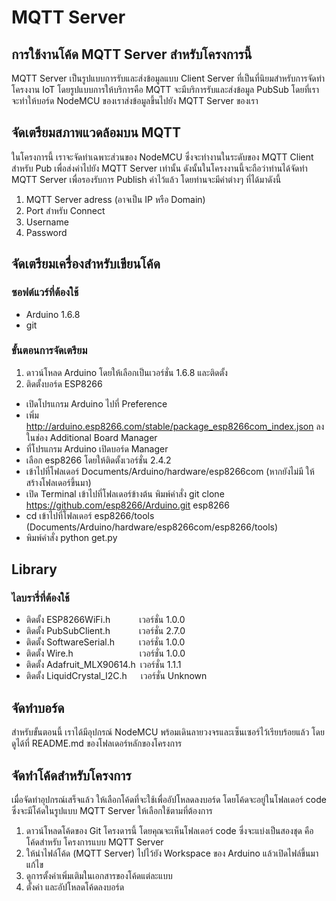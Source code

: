 # MQTT Server
## การใช้งานโค้ด MQTT Server สำหรับโครงการนี้

MQTT Server เป็นรูปแบบการรับและส่งข้อมูลแบบ Client Server ที่เป็นที่นิยมสำหรับการจัดทำโครงงาน IoT โดยรูปแบบการให้บริการคือ MQTT จะมีบริการรับและส่งข้อมูล PubSub โดยที่เราจะทำให้บอร์ด NodeMCU ของเราส่งข้อมูลขึ้นไปยัง MQTT Server ของเรา

## จัดเตรียมสภาพแวดล้อมบน MQTT

ในโครงการนี้ เราจะจัดทำเฉพาะส่วนของ NodeMCU ซึ่งจะทำงานในระดับของ MQTT Client สำหรับ Pub เพื่อส่งค่าไปยัง MQTT Server เท่านั้น ดังนั้นในโครงงานนี้จะถือว่าท่านได้จัดทำ MQTT Server เพื่อรองรับการ Publish ค่าไว้แล้ว โดยท่านจะมีค่าต่างๆ ที่ได้มาดังนี้

1. MQTT Server adress (อาจเป็น IP หรือ Domain)
2. Port สำหรับ Connect
3. Username
4. Password

## จัดเตรียมเครื่องสำหรับเขียนโค้ด

### ซอฟต์แวร์ที่ต้องใช้

- Arduino 1.6.8
- git

### ขั้นตอนการจัดเตรียม

1. ดาวน์โหลด Arduino โดยให้เลือกเป็นเวอร์ชั่น 1.6.8 และติดตั้ง
2. ติดตั้งบอร์ด ESP8266
  - เปิดโปรแกรม Arduino ไปที่ Preference
  - เพิ่ม http://arduino.esp8266.com/stable/package_esp8266com_index.json ลงในช่อง Additional Board Manager
  - ที่โปรแกรม Arduino เปิดบอร์ด Manager
  - เลือก esp8266 โดยให้ติดตั้งเวอร์ชั่น 2.4.2
  - เข้าไปที่โฟลเดอร์ Documents/Arduino/hardware/esp8266com (หากยังไม่มี ให้สร้างโฟลเดอร์ขึ้นมา)
  - เปิด Terminal เข้าไปที่โฟลเดอร์ข้างต้น พิมพ์คำสั่ง git clone https://github.com/esp8266/Arduino.git esp8266
  - cd เข้าไปที่โฟลเดอร์ esp8266/tools (Documents/Arduino/hardware/esp8266com/esp8266/tools)
  - พิมพ์คำสั่ง python get.py

## Library

### ไลบรารี่ที่ต้องใช้

- ติดตั้ง ESP8266WiFi.h&emsp;&emsp; &emsp;เวอร์ชั่น 1.0.0
- ติดตั้ง PubSubClient.h&emsp;&emsp; &emsp;เวอร์ชั่น 2.7.0
- ติดตั้ง SoftwareSerial.h&emsp;&emsp; &ensp;เวอร์ชั่น 1.0.0
- ติดตั้ง Wire.h&emsp;&emsp;&emsp;&emsp;&emsp;&emsp; &emsp; เวอร์ชั่น 1.0.0
- ติดตั้ง Adafruit_MLX90614.h&ensp;เวอร์ชั่น 1.1.1
- ติดตั้ง LiquidCrystal_I2C.h &emsp; เวอร์ชั่น Unknown

## จัดทำบอร์ด

สำหรับขั้นตอนนี้ เราได้มีอุปกรณ์ NodeMCU พร้อมเดินลายวงจรและเซ็นเซอร์ไว้เรียบร้อยแล้ว โดยดูได้ที่ README.md ของโฟลเดอร์หลักของโครงการ

## จัดทำโค้ดสำหรับโครงการ

เมื่อจัดทำอุปกรณ์เสร็จแล้ว ให้เลือกโค้ดที่จะใช้เพื่ออัปโหลดลงบอร์ด โดยโค้ดจะอยู่ในโฟลเดอร์ code ซึ่งจะมีโค้ดในรูปแบบ MQTT Server ให้เลือกใช้ตามที่ต้องการ

1. ดาวน์โหลดโค้ดของ Git โครงดารนี้ โดยคุณจะเห็นโฟลเดอร์ code ซึ่งจะแบ่งเป็นสองชุด คือโค้ดสำหรับ โครงการแบบ MQTT Server
2. ให้นำไฟล์โค้ด (MQTT Server) ไปไว้ยัง Workspace ของ Arduino แล้วเปิดไฟล์ขึ้นมาแก้ไข
3. ดูการตั้งค่าเพิ่มเติมในเอกสารของโค้ดแต่ละแบบ
4. ตั้งค่า และอัปโหลดโค้ดลงบอร์ด
